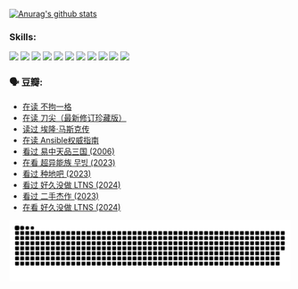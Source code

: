 
[![Anurag's github stats](https://github-readme-stats.vercel.app/api?username=w940853815)](https://github.com/anuraghazra/github-readme-stats)

### Skills:

<code><img height="32" src="https://cdn.jsdelivr.net/npm/simple-icons@v5/icons/python.svg"></code>
<code><img height="32" src="https://cdn.jsdelivr.net/npm/simple-icons@v5/icons/javascript.svg"></code>
<code><img height="32" src="https://cdn.jsdelivr.net/npm/simple-icons@v5/icons/django.svg"></code>
<code><img height="32" src="https://cdn.jsdelivr.net/npm/simple-icons@v5/icons/flask.svg"></code>
<code><img height="32" src="https://cdn.jsdelivr.net/npm/simple-icons@v5/icons/vuetify.svg"></code>
<code><img height="32" src="https://cdn.jsdelivr.net/npm/simple-icons@v5/icons/git.svg"></code>
<code><img height="32" src="https://cdn.jsdelivr.net/npm/simple-icons@v5/icons/docker.svg"></code>
<code><img height="32" src="https://cdn.jsdelivr.net/npm/simple-icons@v5/icons/postgresql.svg"></code>
<code><img height="32" src="https://cdn.jsdelivr.net/npm/simple-icons@v5/icons/elasticsearch.svg"></code>
<code><img height="32" src="https://cdn.jsdelivr.net/npm/simple-icons@v5/icons/macos.svg"></code>
<code><img height="32" src="https://cdn.jsdelivr.net/npm/simple-icons@v5/icons/linux.svg"></code>

### 🗣 豆瓣:

<!-- DOUBAN-ACTIVITIES:START -->
- [在读 不拘一格](https://www.douban.com/people/136069238/status/4541712161/?_i=10360729)
- [在读 刀尖（最新修订珍藏版）](https://www.douban.com/people/136069238/status/4541711339/?_i=10360729)
- [读过 埃隆·马斯克传](https://www.douban.com/people/136069238/status/4541710351/?_i=10360729)
- [在读 Ansible权威指南](https://www.douban.com/people/136069238/status/4539151450/?_i=10360729)
- [看过 易中天品三国‎ (2006)](https://www.douban.com/people/136069238/status/4529910812/?_i=10360729)
- [在看 超异能族 무빙‎ (2023)](https://www.douban.com/people/136069238/status/4527291077/?_i=10360729)
- [看过 种地吧‎ (2023)](https://www.douban.com/people/136069238/status/4527289637/?_i=10360729)
- [看过 好久没做 LTNS‎ (2024)](https://www.douban.com/people/136069238/status/4527289515/?_i=10360729)
- [看过 二手杰作‎ (2023)](https://www.douban.com/people/136069238/status/4522502716/?_i=10360729)
- [在看 好久没做 LTNS‎ (2024)](https://www.douban.com/people/136069238/status/4521969883/?_i=10360729)
<!-- DOUBAN-ACTIVITIES:END -->


![Snake animation](https://raw.githubusercontent.com/w940853815/w940853815/output/github-contribution-grid-snake.svg)

<!--
**w940853815/w940853815** is a ✨ _special_ ✨ repository because its `README.md` (this file) appears on your GitHub profile.

Here are some ideas to get you started:

- 🔭 I’m currently working on ...
- 🌱 I’m currently learning ...
- 👯 I’m looking to collaborate on ...
- 🤔 I’m looking for help with ...
- 💬 Ask me about ...
- 📫 How to reach me: ...
- 😄 Pronouns: ...
- ⚡ Fun fact: ...
-->
